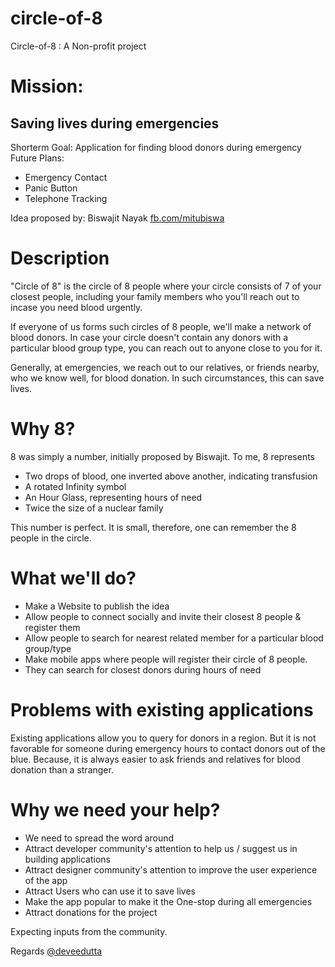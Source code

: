 circle-of-8
===========

Circle-of-8 : A Non-profit project

Mission:
========
Saving lives during emergencies
-------------------------------
Shorterm Goal: Application for finding blood donors during emergency
Future Plans:
* Emergency Contact
* Panic Button
* Telephone Tracking

Idea proposed by: Biswajit Nayak [fb.com/mitubiswa](http://fb.com/mitubiswa)

Description
===========

"Circle of 8" is the circle of 8 people where your circle consists of 7 of your closest people, including your family members who you'll reach out to incase you need blood urgently.

If everyone of us forms such circles of 8 people, we'll make a network of blood donors. In case your circle doesn't contain any donors with a particular blood group type, you can reach out to anyone close to you for it.

Generally, at emergencies, we reach out to our relatives, or friends nearby, who we know well, for blood donation. In such circumstances, this can save lives.

Why 8?
======
8 was simply a number, initially proposed by Biswajit. To me, 8 represents 
* Two drops of blood, one inverted above another, indicating transfusion
* A rotated Infinity symbol
* An Hour Glass, representing hours of need
* Twice the size of a nuclear family

This number is perfect. It is small, therefore, one can remember the 8 people in the circle.

What we'll do?
==============
* Make a Website to publish the idea
* Allow people to connect socially and invite their closest 8 people & register them
* Allow people to search for nearest related member for a particular blood group/type
* Make mobile apps where people will register their circle of 8 people.
* They can search for closest donors during hours of need

Problems with existing applications
===================================
Existing applications allow you to query for donors in a region. But it is not favorable for someone during emergency hours to contact donors out of the blue.
Because, it is always easier to ask friends and relatives for blood donation than a stranger.


Why we need your help?
======================
* We need to spread the word around
* Attract developer community's attention to help us / suggest us in building applications
* Attract designer community's attention to improve the user experience of the app
* Attract Users who can use it to save lives
* Make the app popular to make it the One-stop during all emergencies
* Attract donations for the project

Expecting inputs from the community.

Regards
[@deveedutta](https://twitter.com/deveedutta/)
